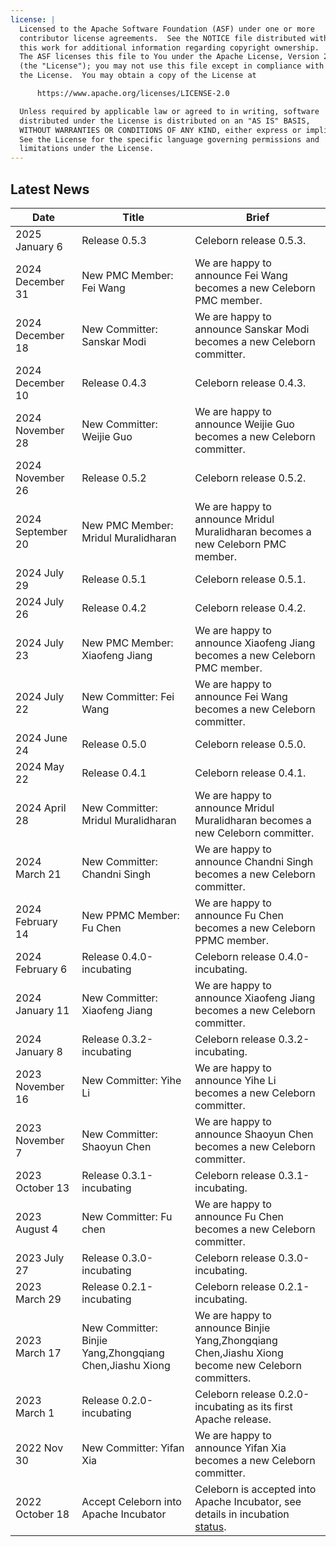 ```yaml
---
license: |
  Licensed to the Apache Software Foundation (ASF) under one or more
  contributor license agreements.  See the NOTICE file distributed with
  this work for additional information regarding copyright ownership.
  The ASF licenses this file to You under the Apache License, Version 2.0
  (the "License"); you may not use this file except in compliance with
  the License.  You may obtain a copy of the License at

      https://www.apache.org/licenses/LICENSE-2.0

  Unless required by applicable law or agreed to in writing, software
  distributed under the License is distributed on an "AS IS" BASIS,
  WITHOUT WARRANTIES OR CONDITIONS OF ANY KIND, either express or implied.
  See the License for the specific language governing permissions and
  limitations under the License.
---
```


## Latest News

| Date              | Title                                                   | Brief                                                                                                                           |
|-------------------|---------------------------------------------------------|---------------------------------------------------------------------------------------------------------------------------------|
| 2025 January 6    | Release 0.5.3                                           | Celeborn release 0.5.3.                                                                                                         |
| 2024 December 31  | New PMC Member:  Fei Wang                               | We are happy to announce Fei Wang becomes a new Celeborn PMC member.                                                            |
| 2024 December 18  | New Committer: Sanskar Modi                             | We are happy to announce Sanskar Modi becomes a new Celeborn committer.                                                         |
| 2024 December 10  | Release 0.4.3                                           | Celeborn release 0.4.3.                                                                                                         |
| 2024 November 28  | New Committer: Weijie Guo                               | We are happy to announce Weijie Guo becomes a new Celeborn committer.                                                           |
| 2024 November 26  | Release 0.5.2                                           | Celeborn release 0.5.2.                                                                                                         |
| 2024 September 20 | New PMC Member: Mridul Muralidharan                     | We are happy to announce Mridul Muralidharan becomes a new Celeborn PMC member.                                                 |
| 2024 July 29      | Release 0.5.1                                           | Celeborn release 0.5.1.                                                                                                         |
| 2024 July 26      | Release 0.4.2                                           | Celeborn release 0.4.2.                                                                                                         |
| 2024 July 23      | New PMC Member:  Xiaofeng Jiang                         | We are happy to announce Xiaofeng Jiang becomes a new Celeborn PMC member.                                                      |
| 2024 July 22      | New Committer: Fei Wang                                 | We are happy to announce Fei Wang becomes a new Celeborn committer.                                                             |
| 2024 June 24      | Release 0.5.0                                           | Celeborn release 0.5.0.                                                                                                         |
| 2024 May 22       | Release 0.4.1                                           | Celeborn release 0.4.1.                                                                                                         |
| 2024 April 28     | New Committer: Mridul Muralidharan                      | We are happy to announce Mridul Muralidharan becomes a new Celeborn committer.                                                  |
| 2024 March 21     | New Committer: Chandni Singh                            | We are happy to announce Chandni Singh becomes a new Celeborn committer.                                                        |
| 2024 February 14  | New PPMC Member: Fu Chen                                | We are happy to announce Fu Chen becomes a new Celeborn PPMC member.                                                            |
| 2024 February 6   | Release 0.4.0-incubating                                | Celeborn release 0.4.0-incubating.                                                                                              |
| 2024 January 11   | New Committer: Xiaofeng Jiang                           | We are happy to announce Xiaofeng Jiang becomes a new Celeborn committer.                                                       |
| 2024 January 8    | Release 0.3.2-incubating                                | Celeborn release 0.3.2-incubating.                                                                                              |
| 2023 November 16  | New Committer: Yihe Li                                  | We are happy to announce Yihe Li becomes a new Celeborn committer.                                                              |
| 2023 November 7   | New Committer: Shaoyun Chen                             | We are happy to announce Shaoyun Chen becomes a new Celeborn committer.                                                         |
| 2023 October 13   | Release 0.3.1-incubating                                | Celeborn release 0.3.1-incubating.                                                                                              |
| 2023 August 4     | New Committer: Fu chen                                  | We are happy to announce Fu Chen becomes a new Celeborn committer.                                                              |
| 2023 July 27      | Release 0.3.0-incubating                                | Celeborn release 0.3.0-incubating.                                                                                              |
| 2023 March 29     | Release 0.2.1-incubating                                | Celeborn release 0.2.1-incubating.                                                                                              |
| 2023 March 17     | New Committer: Binjie Yang,Zhongqiang Chen,Jiashu Xiong | We are happy to announce Binjie Yang,Zhongqiang Chen,Jiashu Xiong become new Celeborn committers.                               |
| 2023 March 1      | Release 0.2.0-incubating                                | Celeborn release 0.2.0-incubating as its first Apache release.                                                                  |
| 2022 Nov 30       | New Committer: Yifan Xia                                | We are happy to announce Yifan Xia becomes a new Celeborn committer.                                                            |
| 2022 October 18   | Accept Celeborn into Apache Incubator                   | Celeborn is accepted into Apache Incubator, see details in incubation [status](https://incubator.apache.org/projects/celeborn). |
